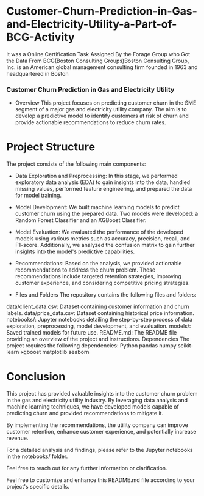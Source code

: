 # Customer-Churn-Prediction-in-Gas-and-Electricity-Utility-a-Part-of-BCG-Activity
It was a Online Certification Task Assigned By the Forage Group who Got the Data From BCG(Boston Consulting Groups)Boston Consulting Group, Inc. is an American global management consulting firm founded in 1963 and headquartered in Boston

### Customer Churn Prediction in Gas and Electricity Utility
* Overview
This project focuses on predicting customer churn in the SME segment of a major gas and electricity utility company. The aim is to develop a predictive model to identify customers at risk of churn and provide actionable recommendations to reduce churn rates.

# Project Structure
The project consists of the following main components:

* Data Exploration and Preprocessing: In this stage, we performed exploratory data analysis (EDA) to gain insights into the data, handled missing values, performed feature engineering, and prepared the data for model training.

* Model Development: We built machine learning models to predict customer churn using the prepared data. Two models were developed: a Random Forest Classifier and an XGBoost Classifier.

* Model Evaluation: We evaluated the performance of the developed models using various metrics such as accuracy, precision, recall, and F1-score. Additionally, we analyzed the confusion matrix to gain further insights into the model's predictive capabilities.

* Recommendations: Based on the analysis, we provided actionable recommendations to address the churn problem. These recommendations include targeted retention strategies, improving customer experience, and considering competitive pricing strategies.

* Files and Folders
The repository contains the following files and folders:

data/client_data.csv: Dataset containing customer information and churn labels.
data/price_data.csv: Dataset containing historical price information.
notebooks/: Jupyter notebooks detailing the step-by-step process of data exploration, preprocessing, model development, and evaluation.
models/: Saved trained models for future use.
README.md: The README file providing an overview of the project and instructions.
Dependencies
The project requires the following dependencies:
Python
pandas 
numpy 
scikit-learn
xgboost
matplotlib
seaborn 

# Conclusion
This project has provided valuable insights into the customer churn problem in the gas and electricity utility industry. By leveraging data analysis and machine learning techniques, we have developed models capable of predicting churn and provided recommendations to mitigate it.

By implementing the recommendations, the utility company can improve customer retention, enhance customer experience, and potentially increase revenue.

For a detailed analysis and findings, please refer to the Jupyter notebooks in the notebooks/ folder.

Feel free to reach out for any further information or clarification.


Feel free to customize and enhance this README.md file according to your project's specific details.






